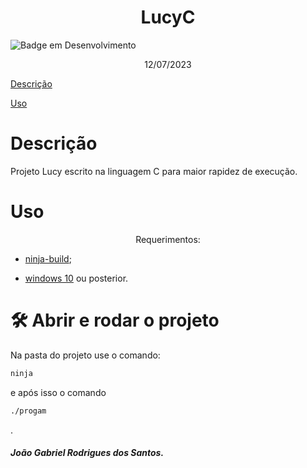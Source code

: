 <h1 align="center"> LucyC</h1>

![Badge em Desenvolvimento](http://img.shields.io/static/v1?label=STATUS&message=EM%20DESENVOLVIMENTO&color=GREEN&style=for-the-badge)

<p align="center">
12/07/2023
</p>

[Descrição](#Descrição) 

[Uso](#Uso) 

# Descrição

<p class="Descrição"> Projeto Lucy escrito na linguagem C para maior rapidez de execução.</p>

# Uso

<p align="center" class=>
Requerimentos:</p>

* [ninja-build](https://ninja-build.org/);

* [windows 10](https://www.microsoft.com/pt-br/software-download/windows10) ou posterior.

# 🛠️ Abrir e rodar o projeto

Na pasta do projeto use o comando: 
``` cmd
ninja
```
e após isso o comando 
``` cmd
./progam
```
.







##### João Gabriel Rodrigues dos Santos.
